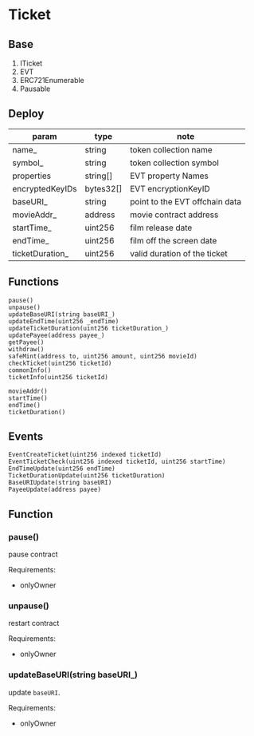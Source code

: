 # Ticket

## Base

1. ITicket
2. EVT
3. ERC721Enumerable
4. Pausable

## Deploy

| param            | type      | note                           |
| ---------------- | --------- | ------------------------------ |
| name\_           | string    | token collection name          |
| symbol\_         | string    | token collection symbol        |
| properties       | string[]  | EVT property Names             |
| encryptedKeyIDs  | bytes32[] | EVT encryptionKeyID            |
| baseURI\_        | string    | point to the EVT offchain data |
| movieAddr\_      | address   | movie contract address         |
| startTime\_      | uint256   | film release date              |
| endTime\_        | uint256   | film off the screen date       |
| ticketDuration\_ | uint256   | valid duration of the ticket   |

## Functions

```
pause()
unpause()
updateBaseURI(string baseURI_)
updateEndTime(uint256 _endTime)
updateTicketDuration(uint256 ticketDuration_)
updatePayee(address payee_)
getPayee()
withdraw()
safeMint(address to, uint256 amount, uint256 movieId)
checkTicket(uint256 ticketId)
commonInfo()
ticketInfo(uint256 ticketId)
```

```
movieAddr()
startTime()
endTime()
ticketDuration()
```

## Events
```
EventCreateTicket(uint256 indexed ticketId)
EventTicketCheck(uint256 indexed ticketId, uint256 startTime)
EndTimeUpdate(uint256 endTime)
TicketDurationUpdate(uint256 ticketDuration)
BaseURIUpdate(string baseURI)
PayeeUpdate(address payee)
```

## Function
### pause()

pause contract

Requirements:

- onlyOwner

### unpause()

restart contract

Requirements:

- onlyOwner

### updateBaseURI(string baseURI\_)

update `baseURI`.

Requirements:

- onlyOwner